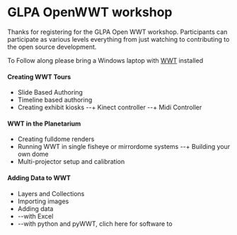 #  GLPA OpenWWT workshop

Thanks for registering for the GLPA Open WWT workshop. Participants can participate as various levels everything from just watching to contributing to the open source development. 

To Follow along please bring a Windows laptop with [WWT](http://worldwidetelescope.org) installed

####  Creating WWT Tours
+  Slide Based Authoring
+  Timeline based authoring
+  Creating exhibit kiosks
--+  Kinect controller
--+  Midi Controller

#### WWT in the Planetarium
+  Creating fulldome renders
+  Running WWT in single fisheye or mirrordome systems
--+  Building your own dome
+  Multi-projector setup and calibration

#### Adding Data to WWT
+  Layers and Collections
+  Importing images
+  Adding data
+  --with Excel
+  --with python and pyWWT, clich here for software to 
